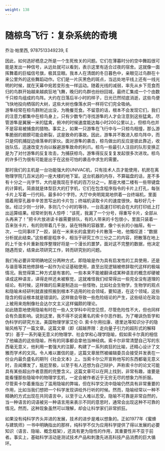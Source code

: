 ```yaml
---
weight: 138
---
```

# 随椋鸟飞行：复杂系统的奇境

乔治·帕里西, 9787513349239, E

因此，如何选好栖息之所是一个生死攸关的问题。它们在薄暮时分的空中舞蹈很可能是发出一种信号，从远处就可以看到，表示这里有适合过夜的宿舍。这就像一面挥舞着的巨幅信号旗，极其显眼。我本人在清朗的冬日暮色中，亲眼见过鸟群在十来公里外的这些舞蹈动作。它们是一片灰黑色的斑点，当远处地平线上还有一线光明的时候，就在天幕中宛若变形虫一样运动。随着光线的减弱，率先从乡下觅食而归的鸟群开始越来越疯狂地飞舞，晚归的鸟群也纷纷回城，最终汇集成一个个由数千只椋鸟组成的鸟阵。大约在日落后半小时的样子，日光已然彻底消逝，这些鸟便飞快地投向栖宿的大树，这些大树也像落水洞一样将它们完全吸纳。  
游隼经常在椋鸟群附近出没，为晚餐觅食。不留意的话，根本不会发现它们，我们的注意力都集中在椋鸟身上，只有少数专门寻找游隼的人才会注意到这些猛禽。尽管游隼是翼展一米的猛禽，俯冲的时候速度能达每小时200公里以上，但椋鸟也并不是容易被捕食的猎物。事实上，如果一只游隼在飞行中与一只椋鸟相撞，那么游隼脆弱的翅膀可能会断裂，这是致命的事故。因此，游隼并不敢进入椋鸟阵中，而只是伺机捕捉边缘落单的家伙。面对游隼的袭击，椋鸟做出的反应是彼此靠近，收拢队伍，迅速改变方向以躲避游隼致命的利爪。椋鸟一些最引人注目的队形变换正是为了对付游隼的反复攻击，为捕获椋鸟，游隼得反反复复发起很多次进攻。椋鸟的许多行为很有可能是出于在这些可怕的袭击中求生的需要。

那时我们的主机是一台功能强大的UNIVAC机，只有技术人员才能使用，机房在离物理学院几百米远的一座大楼的地下室。这台机器的内存，不算磁盘的话，差不多有十分之一兆字节，大约是我现在手机的百万分之一。那座大楼二楼有一些带键盘的计算机，简直就是体型巨大的打字机，它们在包含程序指令的卡片上打孔，每张卡片上写着一行代码，最多80个字符。大厅中央明晃晃地供着一台终端机，里面插着用穿孔器辛辛苦苦写出的卡片包；终端机读取卡片的速度很快，每秒好几十张。经过少则一分钟，多则几个小时的等待，一台高速打印机会在大的打印纸上打出运算结果。经常听到有人惊呼：“该死，我漏了一个分号，得重写卡片，全部从头再来了！”把卡片放进读卡器需要排队，有的人带来的卡包很小，里面只装着一百来张卡片，有的则带着几千张，装在特殊的容器里，像个长长的小抽屉。有一次，一位同事绊了一跤，装在一米来长的盒里的卡片散落一地，他慨叹道：“数据分析就此结束。”这些都是程序卡，相当于研究工作三分之二的内容，把散落在地上的上千张卡片重新按序整理好将是一个漫长的噩梦。面对这不完整的数据，他决定随遇而安，结束此项研究工作，转而研究别的问题。

我们有必要非常明确地区分两种方式，即隐喻是作为具有启发性的工具使用，还是与谐音等其他修辞格一起作为论证基础使用，直至出现逻辑被修辞取代这样的极端情况。我觉得第二种方式是有害的。一些本来不能被翻译成某种语言的概念却硬被译成这种语言，译得走样还未被察觉，这就难怪我们经常得出一些完全没有道理的结论。有时候，这样做的后果是制造出一些怪物，比如社会生物学，生物学的观点和隐喻未经研判就直接照搬到根本不适用的社会领域，要知道，在这个领域，这些隐含的假设根本就是错误的。这样做会导致一些危险结论的产生，这些结论在政治上被用来炮制像社会达尔文主义这样偏颇的理论。  
如此随意地使用隐喻有时在一些人文学科中司空见惯，尽管危险性不大，但也同样会有负面影响。说到这里，我不得不说说著名的索卡尔恶作剧。为了嘲讽伪哲学和伪科学的研究方法，美国物理学家艾伦·D. 索卡尔用拉康、德里达等知识分子的隐喻风格写了一篇文章。这篇文章（即《超越界限：走向量子引力的超形式的解释学》）基于一系列毫无意义的物理学、社会学和心理学隐喻，假如索卡尔真的相信了他编造的这些隐喻，所有的同事都会拿他当神经病。索卡尔非常清楚自己写的东西毫无意义，他利用一套强大的注脚，构建了一系列疯狂的比喻，还精心设计了文雅而学术的文风。令人难以置信的是，这篇文章居然被编辑委员会接受并发表在一份业内最负盛名的期刊《社会文本》上。当索卡尔公开宣称他写的东西都毫无意义时，丑闻爆发了，尴尬至极，以至于有人还想为自己辩护，声称索卡尔的论文可能具有某些超出作者意图的完整含义。这篇文章可以在网上找到，非常有趣，谁要是能看懂那些隐喻中的物理学玄机，一定会被作者近乎无穷无尽的想象力所折服。  
尽管索卡尔着重指出了滥用隐喻的弊端，但在科学交流中隐喻仍然具有非常重要的作用，比如当我们想把一个科学发现讲给外行听的时候。然而，隐喻经常以一种不精确的方式出现在共同语言中，以至于让人难以忍受。隐喻不可靠是非常自然的，当一种语言的词语被另一种语言用来表示不同的意思时，通常会出现这种不可靠的情况。然而，这种现象虽然可以理解，却会让科学家们非常抓狂。

如果没有纯科学齐头并进的发展，技术的进步是难以想象的。正如1977年《蜜蜂与建筑师》一书中明确指出的那样，纯科学不仅为应用科学提供了得以发展的必要知识（语言、隐喻、概念框架），还具有更为隐性的作用，其重要性并不亚于前者。事实上，基础科学活动是测试技术产品和刺激先进高科技产品消费的巨大循环。